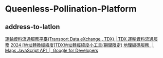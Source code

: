 # Queenless-Pollination-Platform

## address-to-latlon
[運輸資料流通服務平臺(Transport Data eXchange , TDX) | TDX 運輸資料流通服務](https://tdx.transportdata.tw/)
[2024 [地址轉換經緯度]TDX地址轉經緯度小工具(期間限定)](https://www.spatialgeolab.com/address-to-latlon-part3/)
[地理編碼服務  |  Maps JavaScript API  |  Google for Developers](https://developers.google.com/maps/documentation/javascript/geocoding?hl=zh-tw)